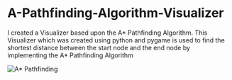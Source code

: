 # A-Pathfinding-Algorithm-Visualizer
I created a Visualizer based upon the A* Pathfinding Algorithm.
This Visualizer which was created using python and pygame is used to find the shortest distance between the start node and the end node
by implementing the A* Pathfinding Algorithm

![A* Pathfinding](/pathfinding-algo.gif)
